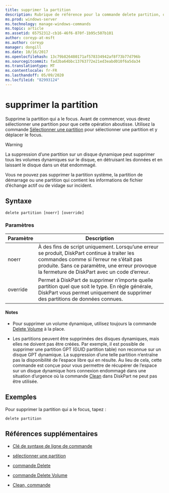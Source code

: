 ```yaml
---
title: supprimer la partition
description: Rubrique de référence pour la commande delete partition, qui supprime la partition qui a le focus.
ms.prod: windows-server
ms.technology: manage-windows-commands
ms.topic: article
ms.assetid: 65752312-cb16-46f6-870f-1b95c507b101
author: coreyp-at-msft
ms.author: coreyp
manager: dongill
ms.date: 10/16/2017
ms.openlocfilehash: 13c79b826480171af578334942af8f73b77d796b
ms.sourcegitcommit: fad2ba64bbc13763772e21ed3eabd010f6a5da34
ms.translationtype: MT
ms.contentlocale: fr-FR
ms.lasthandoff: 05/09/2020
ms.locfileid: "82993124"
---
```

# <a name="delete-partition"></a>supprimer la partition

Supprime la partition qui a le focus. Avant de commencer, vous devez sélectionner une partition pour que cette opération aboutisse. Utilisez la commande [Sélectionner une partition](select-partition.md) pour sélectionner une partition et y déplacer le focus.

> [!WARNING]
> La suppression d’une partition sur un disque dynamique peut supprimer tous les volumes dynamiques sur le disque, en détruisant les données et en laissant le disque dans un état endommagé.
>
> Vous ne pouvez pas supprimer la partition système, la partition de démarrage ou une partition qui contient les informations de fichier d’échange actif ou de vidage sur incident.

## <a name="syntax"></a>Syntaxe

```
delete partition [noerr] [override]
```

### <a name="parameters"></a>Paramètres

| Paramètre | Description |
| --------- | ----------- |
| noerr | À des fins de script uniquement. Lorsqu’une erreur se produit, DiskPart continue à traiter les commandes comme si l’erreur ne s’était pas produite. Sans ce paramètre, une erreur provoque la fermeture de DiskPart avec un code d’erreur. |
| override | Permet à DiskPart de supprimer n’importe quelle partition quel que soit le type. En règle générale, DiskPart vous permet uniquement de supprimer des partitions de données connues. |

#### <a name="remarks"></a>Notes 

- Pour supprimer un volume dynamique, utilisez toujours la commande [Delete Volume](delete-volume.md) à la place.

- Les partitions peuvent être supprimées des disques dynamiques, mais elles ne doivent pas être créées. Par exemple, il est possible de supprimer une partition GPT (GUID partition table) non reconnue sur un disque GPT dynamique. La suppression d’une telle partition n’entraîne pas la disponibilité de l’espace libre qui en résulte. Au lieu de cela, cette commande est conçue pour vous permettre de récupérer de l’espace sur un disque dynamique hors connexion endommagé dans une situation d’urgence où la commande [Clean](clean.md) dans DiskPart ne peut pas être utilisée.

## <a name="examples"></a>Exemples

Pour supprimer la partition qui a le focus, tapez :

```
delete partition
```

## <a name="additional-references"></a>Références supplémentaires

- [Clé de syntaxe de ligne de commande](command-line-syntax-key.md)

- [sélectionner une partition](select-partition.md)

- [commande Delete](delete.md)

- [commande Delete Volume](delete-volume.md)

- [Clean, commande](clean.md)
